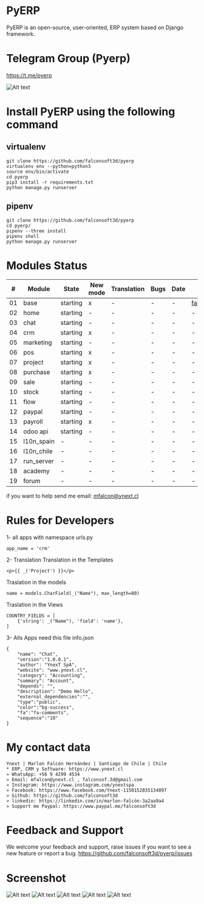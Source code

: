 # PyERP
PyERP is an open-source, user-oriented, ERP system based on Django framework.

# Telegram Group (Pyerp)
https://t.me/pyerp

![Alt text](https://github.com/falconsoft3d/pyerp/blob/master/marketing/pyerp-m.png?raw=true "Ynext")

# Install PyERP using the following command

## virtualenv

```
git clone https://github.com/falconsoft3d/pyerp
virtualenv env --python=python3
source env/bin/activate
cd pyerp
pip3 install -r requirements.txt
python manage.py runserver
```

## pipenv

```
git clone https://github.com/falconsoft3d/pyerp
cd pyerp/
pipenv --three install                  
pipenv shell                            
python manage.py runserver
```

# Modules Status
| #  | Module  | State | New mode | Translation | Bugs | Date | User | Note |
| ------------- | ------------- | ------------- | ------------- | ------------- | ------------- | ------------- | ------------- | ------------- |
| 01 | base  | starting | x | - | - | - | [falconsoft3d](https://github.com/falconsoft3d) | - |
| 02 | home  | starting | - | - | - | - | - | - |
| 03 | chat  | starting | - | - | - | - | - | - |
| 04 | crm  | starting | x | - | - | - | - | - |
| 05 | marketing  | starting | - | - | - | - | - | - |
| 06 | pos  | starting | x | - | - | - | - | - |
| 07 | project  | starting | x | - | - | - | - | - |
| 08 | purchase | starting | x | - | - | - | - | - |
| 09 | sale  | starting | - | - | - | - | - | - |
| 10 | stock | starting | - | - | - | - | - | - |
| 11 | flow | starting | - | - | - | - | - | - |
| 12 | paypal | starting | - | - | - | - | - | - |
| 13 | payroll | starting | x | - | - | - | - | - |
| 14 | odoo api | starting | - | - | - | - | - | - |
| 15 | l10n_spain | - | - | - | - | - | - | - |
| 16 | l10n_chile | - | - | - | - | - | - | - |
| 17 | run_server | - | - | - | - | - | - | - |
| 18 | academy | - | - | - | - | - | - | - |
| 19 | forum | - | - | - | - | - | - | - |

if you want to help send me email: mfalcon@ynext.cl

# Rules for Developers
1- all apps with namespace urls.py
```
app_name = 'crm'
```
2- Translation
Translation in the Templates
```
<p>{{ _('Project') }}</p>
```
Traslation in the models
```
name = models.CharField(_("Name"), max_length=80)
```
Traslation in the Views
```
COUNTRY_FIELDS = [
    {'string': _("Name"), 'field': 'name'},
]
```
3- Alls Apps need this file
info.json
```
{
	"name": "Chat",
	"version":"1.0.0.1",
	"author": "YnexT SpA",
	"website": "www.ynext.cl",
	"category": "Accounting",
	"summary": "Account",
	"depends": "",
	"description": "Demo Hello",
	"external_dependencies":"",
	"type":"public",
	"color":"bg-success",
	"fa":"fa-comments",
	"sequence":"10"
}

```

# My contact data
```
Ynext | Marlon Falcón Hernández | Santiago de Chile | Chile
* ERP, CRM y Software: https://www.ynext.cl
» WhatsApp: +56 9 4299 4534
» Email: mfalcon@ynext.cl , falconsof.3d@gmail.com
» Instagram: https://www.instagram.com/ynextspa
» Facebook: https://www.facebook.com/Ynext-1150152835134897
» Github: https://github.com/falconsoft3d
» linkedin: https://linkedin.com/in/marlon-falcón-3a2aa9a4
» Support me Paypal: https://www.paypal.me/falconsoft3d
```

# Feedback and Support
We welcome your feedback and support, raise issues if you want to see a new feature or report a bug.
https://github.com/falconsoft3d/pyerp/issues


# Screenshot
![Alt text](https://github.com/falconsoft3d/pyerp/blob/master/marketing/05.png?raw=true "Ynext")
![Alt text](https://github.com/falconsoft3d/pyerp/blob/master/marketing/01.png?raw=true "Ynext")
![Alt text](https://github.com/falconsoft3d/pyerp/blob/master/marketing/02.png?raw=true "Ynext")
![Alt text](https://github.com/falconsoft3d/pyerp/blob/master/marketing/03.png?raw=true "Ynext")
![Alt text](https://github.com/falconsoft3d/pyerp/blob/master/marketing/04.png?raw=true "Ynext")

